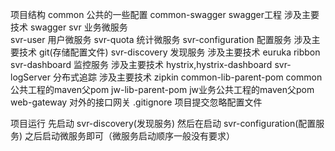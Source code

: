 项目结构
     common    公共的一些配置
        common-swagger   swagger工程
        涉及主要技术 swagger
     svr    业务微服务  
        svr-user 用户微服务
        svr-quota 统计微服务
     svr-configuration    配置服务 
        涉及主要技术 git(存储配置文件) 
     svr-discovery    发现服务 
        涉及主要技术 euruka ribbon 
     svr-dashboard    监控服务 
        涉及主要技术 hystrix,hystrix-dashboard
     svr-logServer 分布式追踪
        涉及主要技术 zipkin 
     common-lib-parent-pom    common公共工程的maven父pom
     jw-lib-parent-pom   jw业务公共工程的maven父pom 
     web-gateway 对外的接口网关
     .gitignore   项目提交忽略配置文件
     
项目运行
    先启动      svr-discovery(发现服务)
    然后在启动  svr-configuration(配置服务)
    之后启动微服务即可（微服务启动顺序一般没有要求）